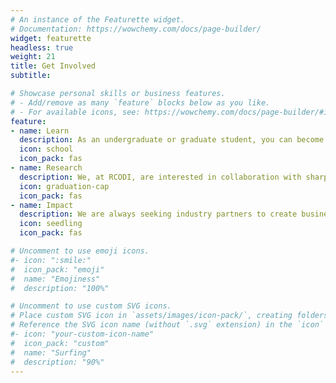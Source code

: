 ```yaml
---
# An instance of the Featurette widget.
# Documentation: https://wowchemy.com/docs/page-builder/
widget: featurette
headless: true
weight: 21
title: Get Involved
subtitle:

# Showcase personal skills or business features.
# - Add/remove as many `feature` blocks below as you like.
# - For available icons, see: https://wowchemy.com/docs/page-builder/#icons
feature:
- name: Learn
  description: As an undergraduate or graduate student, you can become involved in the Open Digital Innovation field at RCODI. [Learn more](/education)
  icon: school
  icon_pack: fas
- name: Research
  description: We, at RCODI, are interested in collaboration with sharp minds in the field of Open Digital Innovation.  [Learn more](/our-projects)
  icon: graduation-cap
  icon_pack: fas
- name: Impact
  description: We are always seeking industry partners to create business value and offer new frontiers of knowledge. [Learn more](/get-involved)
  icon: seedling
  icon_pack: fas

# Uncomment to use emoji icons.
#- icon: ":smile:"
#  icon_pack: "emoji"
#  name: "Emojiness"
#  description: "100%"  

# Uncomment to use custom SVG icons.
# Place custom SVG icon in `assets/images/icon-pack/`, creating folders if necessary.
# Reference the SVG icon name (without `.svg` extension) in the `icon` field.
#- icon: "your-custom-icon-name"
#  icon_pack: "custom"
#  name: "Surfing"
#  description: "90%"
---
```

